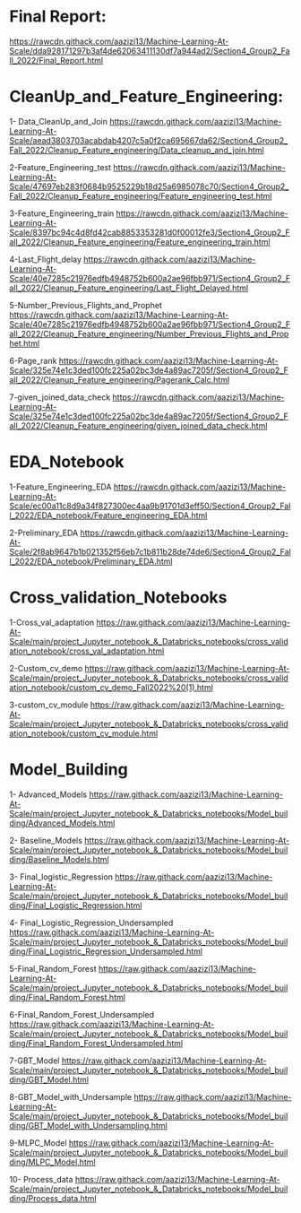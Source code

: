 # Final Report: 
https://rawcdn.githack.com/aazizi13/Machine-Learning-At-Scale/dda928171297b3af4de62063411130df7a944ad2/Section4_Group2_Fall_2022/Final_Report.html

# CleanUp_and_Feature_Engineering:
1- Data_CleanUp_and_Join
https://rawcdn.githack.com/aazizi13/Machine-Learning-At-Scale/aead3803703acabdab4207c5a0f2ca695667da62/Section4_Group2_Fall_2022/Cleanup_Feature_engineering/Data_cleanup_and_join.html

2-Feature_Engineering_test
https://rawcdn.githack.com/aazizi13/Machine-Learning-At-Scale/47697eb283f0684b9525229b18d25a6985078c70/Section4_Group2_Fall_2022/Cleanup_Feature_engineering/Feature_engineering_test.html

3-Feature_Engineering_train
https://rawcdn.githack.com/aazizi13/Machine-Learning-At-Scale/8397bc94c4d8fd42cab8853353281d0f00012fe3/Section4_Group2_Fall_2022/Cleanup_Feature_engineering/Feature_engineering_train.html

4-Last_Flight_delay
https://rawcdn.githack.com/aazizi13/Machine-Learning-At-Scale/40e7285c21976edfb4948752b600a2ae96fbb971/Section4_Group2_Fall_2022/Cleanup_Feature_engineering/Last_Flight_Delayed.html

5-Number_Previous_Flights_and_Prophet
https://rawcdn.githack.com/aazizi13/Machine-Learning-At-Scale/40e7285c21976edfb4948752b600a2ae96fbb971/Section4_Group2_Fall_2022/Cleanup_Feature_engineering/Number_Previous_Flights_and_Prophet.html

6-Page_rank
https://rawcdn.githack.com/aazizi13/Machine-Learning-At-Scale/325e74e1c3ded100fc225a02bc3de4a89ac7205f/Section4_Group2_Fall_2022/Cleanup_Feature_engineering/Pagerank_Calc.html

7-given_joined_data_check https://rawcdn.githack.com/aazizi13/Machine-Learning-At-Scale/325e74e1c3ded100fc225a02bc3de4a89ac7205f/Section4_Group2_Fall_2022/Cleanup_Feature_engineering/given_joined_data_check.html


# EDA_Notebook
1-Feature_Engineering_EDA 
https://rawcdn.githack.com/aazizi13/Machine-Learning-At-Scale/ec00a11c8d9a34f827300ec4aa9b91701d3eff50/Section4_Group2_Fall_2022/EDA_notebook/Feature_engineering_EDA.html

2-Preliminary_EDA 
https://rawcdn.githack.com/aazizi13/Machine-Learning-At-Scale/2f8ab9647b1b021352f56eb7c1b811b28de74de6/Section4_Group2_Fall_2022/EDA_notebook/Preliminary_EDA.html

# Cross_validation_Notebooks

1-Cross_val_adaptation https://raw.githack.com/aazizi13/Machine-Learning-At-Scale/main/project_Jupyter_notebook_&_Databricks_notebooks/cross_validation_notebook/cross_val_adaptation.html

2-Custom_cv_demo https://raw.githack.com/aazizi13/Machine-Learning-At-Scale/main/project_Jupyter_notebook_&_Databricks_notebooks/cross_validation_notebook/custom_cv_demo_Fall2022%20(1).html

3-custom_cv_module https://raw.githack.com/aazizi13/Machine-Learning-At-Scale/main/project_Jupyter_notebook_&_Databricks_notebooks/cross_validation_notebook/custom_cv_module.html


# Model_Building

1- Advanced_Models https://raw.githack.com/aazizi13/Machine-Learning-At-Scale/main/project_Jupyter_notebook_&_Databricks_notebooks/Model_building/Advanced_Models.html

2- Baseline_Models https://raw.githack.com/aazizi13/Machine-Learning-At-Scale/main/project_Jupyter_notebook_&_Databricks_notebooks/Model_building/Baseline_Models.html

3- Final_logistic_Regression https://raw.githack.com/aazizi13/Machine-Learning-At-Scale/main/project_Jupyter_notebook_&_Databricks_notebooks/Model_building/Final_Logistic_Regression.html

4- Final_Logistic_Regression_Undersampled https://raw.githack.com/aazizi13/Machine-Learning-At-Scale/main/project_Jupyter_notebook_&_Databricks_notebooks/Model_building/Final_Logistric_Regression_Undersampled.html

5-Final_Random_Forest https://raw.githack.com/aazizi13/Machine-Learning-At-Scale/main/project_Jupyter_notebook_&_Databricks_notebooks/Model_building/Final_Random_Forest.html

6-Final_Random_Forest_Undersampled https://raw.githack.com/aazizi13/Machine-Learning-At-Scale/main/project_Jupyter_notebook_&_Databricks_notebooks/Model_building/Final_Random_Forest_Undersampled.html

7-GBT_Model https://raw.githack.com/aazizi13/Machine-Learning-At-Scale/main/project_Jupyter_notebook_&_Databricks_notebooks/Model_building/GBT_Model.html

8-GBT_Model_with_Undersample https://raw.githack.com/aazizi13/Machine-Learning-At-Scale/main/project_Jupyter_notebook_&_Databricks_notebooks/Model_building/GBT_Model_with_Undersampling.html

9-MLPC_Model https://raw.githack.com/aazizi13/Machine-Learning-At-Scale/main/project_Jupyter_notebook_&_Databricks_notebooks/Model_building/MLPC_Model.html

10- Process_data https://raw.githack.com/aazizi13/Machine-Learning-At-Scale/main/project_Jupyter_notebook_&_Databricks_notebooks/Model_building/Process_data.html


















